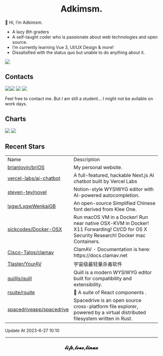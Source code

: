 <h1 align="center">Adkimsm.</h1>

👋 Hi, I’m Adkimsm.

- A lazy 8th graders
- A self-taught coder who is passionate about web technologies and open source.
- I’m currently learning Vue 3, UI/UX Design & more!
- Dissatisfied with the status quo but unable to do anything about it.

![](https://visitor-badge.glitch.me/badge?page_id=adkimsm)

## Contacts

<a href="mailto:adkinsm9277@gmail.com"><img src="https://img.shields.io/badge/Gmail-D14836?style=for-the-badge&logo=gmail&logoColor=white" /></a><a href="https://t.me/adkimsm"><img src="https://img.shields.io/badge/Telegram-2CA5E0?style=for-the-badge&logo=telegram&logoColor=white" /></a> <a href="https://wpa.qq.com/msgrd?v=3&uin=3020035335&site=qq&menu=yes"><img src="https://img.shields.io/badge/Tencent%23QQ-%2312B7F5?style=for-the-badge&logo=tencentqq&logoColor=white" /></a> <a href="https://twitter.com/adkimsm"><img src="https://img.shields.io/badge/Twitter-%231DA1F2.svg?style=for-the-badge&logo=Twitter&logoColor=white" /></a>

Feel free to contact me. But I am still a student... I might not be avilable on work days.

<div align="left">

<h2>Charts</h2>

<img src="https://github-readme-stats.vercel.app/api?username=adkimsm&show_icons=true&count_private=true&hide=prs&theme=default_repocard" />

<img src="https://github-readme-stats.vercel.app/api/top-langs/?username=adkimsm&layout=compact" />

</div>

<div>

<h2>Recent Stars</h2>

<table>
  <tr>
    <td>Name</td>
    <td>Description</td>
  </tr>
  
  <tr>
    <td><a href=https://github.com/brianlovin/briOS>brianlovin/briOS</a></td>
    <td>My personal website.</td>
  </tr>
  <tr>
    <td><a href=https://github.com/vercel-labs/ai-chatbot>vercel-labs/ai-chatbot</a></td>
    <td>A full-featured, hackable Next.js AI chatbot built by Vercel Labs</td>
  </tr>
  <tr>
    <td><a href=https://github.com/steven-tey/novel>steven-tey/novel</a></td>
    <td>Notion-style WYSIWYG editor with AI-powered autocompletion.</td>
  </tr>
  <tr>
    <td><a href=https://github.com/lxgw/LxgwWenkaiGB>lxgw/LxgwWenkaiGB</a></td>
    <td>An open-source Simplified Chinese font derived from Klee One.</td>
  </tr>
  <tr>
    <td><a href=https://github.com/sickcodes/Docker-OSX>sickcodes/Docker-OSX</a></td>
    <td>Run macOS VM in a Docker! Run near native OSX-KVM in Docker! X11 Forwarding! CI/CD for OS X Security Research! Docker mac Containers.</td>
  </tr>
  <tr>
    <td><a href=https://github.com/Cisco-Talos/clamav>Cisco-Talos/clamav</a></td>
    <td>ClamAV - Documentation is here: https://docs.clamav.net</td>
  </tr>
  <tr>
    <td><a href=https://github.com/Tlaster/YourAV>Tlaster/YourAV</a></td>
    <td>宇宙级最轻量杀毒软件</td>
  </tr>
  <tr>
    <td><a href=https://github.com/quilljs/quill>quilljs/quill</a></td>
    <td>Quill is a modern WYSIWYG editor built for compatibility and extensibility.</td>
  </tr>
  <tr>
    <td><a href=https://github.com/rsuite/rsuite>rsuite/rsuite</a></td>
    <td>🧱 A suite of React components .  </td>
  </tr>
  <tr>
    <td><a href=https://github.com/spacedriveapp/spacedrive>spacedriveapp/spacedrive</a></td>
    <td>Spacedrive is an open source cross-platform file explorer, powered by a virtual distributed filesystem written in Rust.</td>
  </tr>
</table>

</div>

Update At 2023-6-27    10:10

---

<h3 align="center">𝓵𝓲𝓯𝓮,𝓵𝓸𝓿𝓮,𝓵𝓲𝓷𝓾𝔁</h3>
